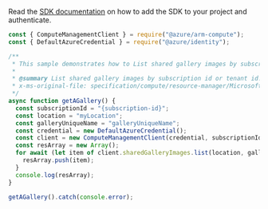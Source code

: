 Read the [SDK documentation](https://github.com/Azure/azure-sdk-for-js/blob/%40azure%2Farm-compute_18.0.0/sdk/compute/arm-compute/README.md) on how to add the SDK to your project and authenticate.

```javascript
const { ComputeManagementClient } = require("@azure/arm-compute");
const { DefaultAzureCredential } = require("@azure/identity");

/**
 * This sample demonstrates how to List shared gallery images by subscription id or tenant id.
 *
 * @summary List shared gallery images by subscription id or tenant id.
 * x-ms-original-file: specification/compute/resource-manager/Microsoft.Compute/stable/2021-07-01/examples/sharedGallery/ListSharedGalleryImages.json
 */
async function getAGallery() {
  const subscriptionId = "{subscription-id}";
  const location = "myLocation";
  const galleryUniqueName = "galleryUniqueName";
  const credential = new DefaultAzureCredential();
  const client = new ComputeManagementClient(credential, subscriptionId);
  const resArray = new Array();
  for await (let item of client.sharedGalleryImages.list(location, galleryUniqueName)) {
    resArray.push(item);
  }
  console.log(resArray);
}

getAGallery().catch(console.error);
```
